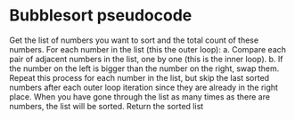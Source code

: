 # Bubblesort pseudocode

Get the list of numbers you want to sort and the total count of these numbers.
For each number in the list (this the outer loop):
    a. Compare each pair of adjacent numbers in the list, one by one (this is the inner loop).
    b. If the number on the left is bigger than the number on the right, swap them.
Repeat this process for each number in the list, but skip the last sorted numbers after each outer loop iteration since they are already in the right place.
When you have gone through the list as many times as there are numbers, the list will be sorted.
Return the sorted list
